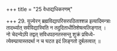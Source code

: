 +++
title = "25 वेधाद्यधिकरणम्"

+++
29. युज्येरन् ब्रह्मविद्यापरिसरपठिताश्शन्न इत्यादिमन्त्राः  
तादर्थ्यात् सर्वविद्यास्विति न तदुदिताधीतिशेषत्वलिङ्गात् ।  
नो चेदन्येऽपि तद्वत् सविधपठनतस्सन्तु शुक्रं प्रविध्ये-  
त्येवम्प्रायास्तदर्था न च घटत इदं लिङ्गतो दुर्बलत्वात् ॥
